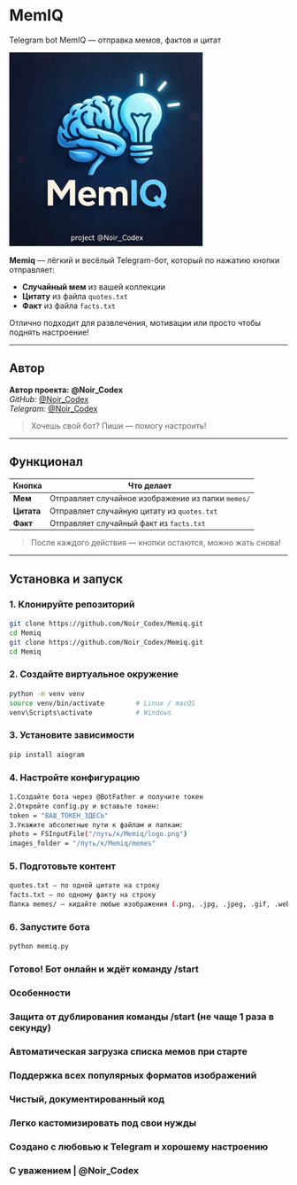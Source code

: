 # MemIQ
Telegram bot MemIQ — отправка мемов, фактов и цитат

<img src="logo.png" alt="Memiq Logo" width="350" height="350"/>

**Memiq** — лёгкий и весёлый Telegram-бот, который по нажатию кнопки отправляет:  

- **Случайный мем** из вашей коллекции  
- **Цитату** из файла `quotes.txt`  
- **Факт** из файла `facts.txt`  

Отлично подходит для развлечения, мотивации или просто чтобы поднять настроение!  

---

## Автор

**Автор проекта:** **@Noir_Codex**  
*GitHub:* [@Noir_Codex](https://github.com/Noir_Codex)  
*Telegram:* [@Noir_Codex](https://t.me/Noir_Codex)  

> Хочешь свой бот? Пиши — помогу настроить!  

---

## Функционал

| Кнопка     | Что делает |
|-----------|------------|
| **Мем**   | Отправляет случайное изображение из папки `memes/` |
| **Цитата**| Отправляет случайную цитату из `quotes.txt` |
| **Факт**  | Отправляет случайный факт из `facts.txt` |

> После каждого действия — кнопки остаются, можно жать снова!

---

## Установка и запуск

### 1. Клонируйте репозиторий
```bash
git clone https://github.com/Noir_Codex/Memiq.git
cd Memiq
git clone https://github.com/Noir_Codex/Memiq.git
cd Memiq
```
### 2. Создайте виртуальное окружение
```bash
python -m venv venv
source venv/bin/activate        # Linux / macOS
venv\Scripts\activate           # Windows
```
### 3. Установите зависимости
```bash
pip install aiogram
```
### 4. Настройте конфигурацию
```bash
1.Создайте бота через @BotFather и получите токен
2.Откройте config.py и вставьте токен:
token = "ВАШ_ТОКЕН_ЗДЕСЬ"
3.Укажите абсолютные пути к файлам и папкам:
photo = FSInputFile("/путь/к/Memiq/logo.png")
images_folder = "/путь/к/Memiq/memes"
```
### 5. Подготовьте контент
```bash
quotes.txt — по одной цитате на строку
facts.txt — по одному факту на строку
Папка memes/ — кидайте любые изображения (.png, .jpg, .jpeg, .gif, .webp)
```
### 6. Запустите бота
```bash
python memiq.py
```
### Готово! Бот онлайн и ждёт команду /start

### Особенности
### Защита от дублирования команды /start (не чаще 1 раза в секунду)
### Автоматическая загрузка списка мемов при старте
### Поддержка всех популярных форматов изображений
### Чистый, документированный код
### Легко кастомизировать под свои нужды


### Создано с любовью к Telegram и хорошему настроению
### С уважением | @Noir_Codex
